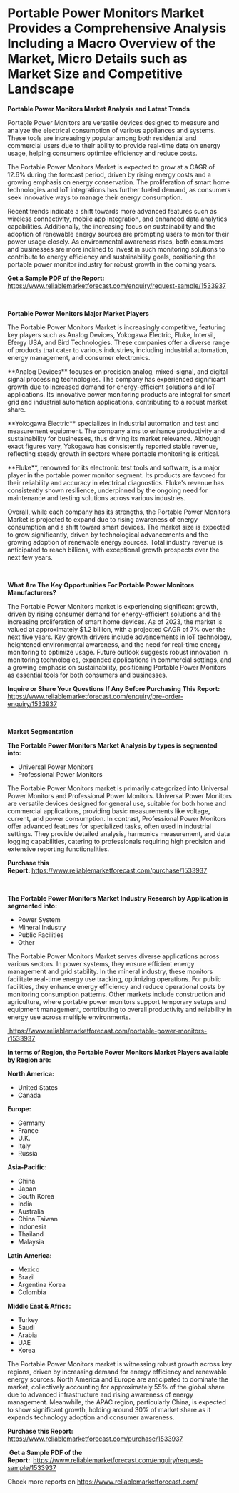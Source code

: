 <p><h1>Portable Power Monitors Market Provides a Comprehensive Analysis Including a Macro Overview of the Market, Micro Details such as Market Size and Competitive Landscape</h1></p><p><strong>Portable Power Monitors Market Analysis and Latest Trends</strong></p>
<p><p>Portable Power Monitors are versatile devices designed to measure and analyze the electrical consumption of various appliances and systems. These tools are increasingly popular among both residential and commercial users due to their ability to provide real-time data on energy usage, helping consumers optimize efficiency and reduce costs. </p><p>The Portable Power Monitors Market is expected to grow at a CAGR of 12.6% during the forecast period, driven by rising energy costs and a growing emphasis on energy conservation. The proliferation of smart home technologies and IoT integrations has further fueled demand, as consumers seek innovative ways to manage their energy consumption.</p><p>Recent trends indicate a shift towards more advanced features such as wireless connectivity, mobile app integration, and enhanced data analytics capabilities. Additionally, the increasing focus on sustainability and the adoption of renewable energy sources are prompting users to monitor their power usage closely. As environmental awareness rises, both consumers and businesses are more inclined to invest in such monitoring solutions to contribute to energy efficiency and sustainability goals, positioning the portable power monitor industry for robust growth in the coming years.</p></p>
<p><strong>Get a Sample PDF of the Report:&nbsp;</strong> <a href="https://www.reliablemarketforecast.com/enquiry/request-sample/1533937?utm_campaign=3171&utm_medium=2&utm_source=Github&utm_content=ia&utm_term=06042025&utm_id=portable-power-monitors">https://www.reliablemarketforecast.com/enquiry/request-sample/1533937</a></p>
<p>&nbsp;</p>
<p><strong>Portable Power Monitors Major Market Players</strong></p>
<p><p>The Portable Power Monitors Market is increasingly competitive, featuring key players such as Analog Devices, Yokogawa Electric, Fluke, Intersil, Efergy USA, and Bird Technologies. These companies offer a diverse range of products that cater to various industries, including industrial automation, energy management, and consumer electronics.</p><p>**Analog Devices** focuses on precision analog, mixed-signal, and digital signal processing technologies. The company has experienced significant growth due to increased demand for energy-efficient solutions and IoT applications. Its innovative power monitoring products are integral for smart grid and industrial automation applications, contributing to a robust market share.</p><p>**Yokogawa Electric** specializes in industrial automation and test and measurement equipment. The company aims to enhance productivity and sustainability for businesses, thus driving its market relevance. Although exact figures vary, Yokogawa has consistently reported stable revenue, reflecting steady growth in sectors where portable monitoring is critical.</p><p>**Fluke**, renowned for its electronic test tools and software, is a major player in the portable power monitor segment. Its products are favored for their reliability and accuracy in electrical diagnostics. Fluke's revenue has consistently shown resilience, underpinned by the ongoing need for maintenance and testing solutions across various industries.</p><p>Overall, while each company has its strengths, the Portable Power Monitors Market is projected to expand due to rising awareness of energy consumption and a shift toward smart devices. The market size is expected to grow significantly, driven by technological advancements and the growing adoption of renewable energy sources. Total industry revenue is anticipated to reach billions, with exceptional growth prospects over the next few years.</p></p>
<p>&nbsp;</p>
<p><strong>What Are The Key Opportunities For Portable Power Monitors Manufacturers?</strong></p>
<p><p>The Portable Power Monitors market is experiencing significant growth, driven by rising consumer demand for energy-efficient solutions and the increasing proliferation of smart home devices. As of 2023, the market is valued at approximately $1.2 billion, with a projected CAGR of 7% over the next five years. Key growth drivers include advancements in IoT technology, heightened environmental awareness, and the need for real-time energy monitoring to optimize usage. Future outlook suggests robust innovation in monitoring technologies, expanded applications in commercial settings, and a growing emphasis on sustainability, positioning Portable Power Monitors as essential tools for both consumers and businesses.</p></p>
<p><strong>Inquire or Share Your Questions If Any Before Purchasing This Report:</strong> <a href="https://www.reliablemarketforecast.com/enquiry/pre-order-enquiry/1533937?utm_campaign=3171&utm_medium=2&utm_source=Github&utm_content=ia&utm_term=06042025&utm_id=portable-power-monitors">https://www.reliablemarketforecast.com/enquiry/pre-order-enquiry/1533937</a></p>
<p>&nbsp;</p>
<p><strong>Market Segmentation</strong></p>
<p><strong>The Portable Power Monitors Market Analysis by types is segmented into:</strong></p>
<p><ul><li>Universal Power Monitors</li><li>Professional Power Monitors</li></ul></p>
<p><p>The Portable Power Monitors market is primarily categorized into Universal Power Monitors and Professional Power Monitors. Universal Power Monitors are versatile devices designed for general use, suitable for both home and commercial applications, providing basic measurements like voltage, current, and power consumption. In contrast, Professional Power Monitors offer advanced features for specialized tasks, often used in industrial settings. They provide detailed analysis, harmonics measurement, and data logging capabilities, catering to professionals requiring high precision and extensive reporting functionalities.</p></p>
<p><strong>Purchase this Report:&nbsp;</strong><a href="https://www.reliablemarketforecast.com/purchase/1533937?utm_campaign=3171&utm_medium=2&utm_source=Github&utm_content=ia&utm_term=06042025&utm_id=portable-power-monitors">https://www.reliablemarketforecast.com/purchase/1533937</a></p>
<p>&nbsp;</p>
<p><strong>The Portable Power Monitors Market Industry Research by Application is segmented into:</strong></p>
<p><ul><li>Power System</li><li>Mineral Industry</li><li>Public Facilities</li><li>Other</li></ul></p>
<p><p>The Portable Power Monitors Market serves diverse applications across various sectors. In power systems, they ensure efficient energy management and grid stability. In the mineral industry, these monitors facilitate real-time energy use tracking, optimizing operations. For public facilities, they enhance energy efficiency and reduce operational costs by monitoring consumption patterns. Other markets include construction and agriculture, where portable power monitors support temporary setups and equipment management, contributing to overall productivity and reliability in energy use across multiple environments.</p></p>
<p><a href="https://www.reliablemarketforecast.com/portable-power-monitors-r1533937?utm_campaign=3171&utm_medium=2&utm_source=Github&utm_content=ia&utm_term=06042025&utm_id=portable-power-monitors">&nbsp;https://www.reliablemarketforecast.com/portable-power-monitors-r1533937</a></p>
<p><strong>In terms of Region, the Portable Power Monitors Market Players available by Region are:</strong></p>
<p>
    <p> <strong> North America: </strong>
        <ul>
            <li>United States</li>
            <li>Canada</li>
        </ul>
        </p> 
    <p> <strong> Europe: </strong>
        <ul>
            <li>Germany</li>
            <li>France</li>
            <li>U.K.</li>
            <li>Italy</li>
            <li>Russia</li>
        </ul>
        </p> 
    <p> <strong> Asia-Pacific: </strong>
        <ul>
            <li>China</li>
            <li>Japan</li>
            <li>South Korea</li>
            <li>India</li>
            <li>Australia</li>
            <li>China Taiwan</li>
            <li>Indonesia</li>
            <li>Thailand</li>
            <li>Malaysia</li>
        </ul>
        </p> 
    <p> <strong> Latin America: </strong>
        <ul>
            <li>Mexico</li>
            <li>Brazil</li>
            <li>Argentina Korea</li>
            <li>Colombia</li>
        </ul>
        </p> 
    <p> <strong> Middle East & Africa: </strong>
        <ul>
            <li>Turkey</li>
            <li>Saudi</li>
            <li>Arabia</li>
            <li>UAE</li>
            <li>Korea</li>
        </ul>
    </p>
    </p>
<p><p>The Portable Power Monitors market is witnessing robust growth across key regions, driven by increasing demand for energy efficiency and renewable energy sources. North America and Europe are anticipated to dominate the market, collectively accounting for approximately 55% of the global share due to advanced infrastructure and rising awareness of energy management. Meanwhile, the APAC region, particularly China, is expected to show significant growth, holding around 30% of market share as it expands technology adoption and consumer awareness.</p></p>
<p><strong>Purchase this Report: </strong><a href="https://www.reliablemarketforecast.com/purchase/1533937?utm_campaign=3171&utm_medium=2&utm_source=Github&utm_content=ia&utm_term=06042025&utm_id=portable-power-monitors">https://www.reliablemarketforecast.com/purchase/1533937</a></p>
<p>&nbsp;<strong>Get a Sample PDF of the Report:&nbsp;&nbsp;</strong><a href="https://www.reliablemarketforecast.com/enquiry/request-sample/1533937?utm_campaign=3171&utm_medium=2&utm_source=Github&utm_content=ia&utm_term=06042025&utm_id=portable-power-monitors">https://www.reliablemarketforecast.com/enquiry/request-sample/1533937</a></p>
<p><strong></strong></p>
<p>Check more reports on <a href="https://www.reliablemarketforecast.com/?utm_campaign=3171&utm_medium=2&utm_source=Github&utm_content=ia&utm_term=06042025&utm_id=portable-power-monitors">https://www.reliablemarketforecast.com/</a></p>